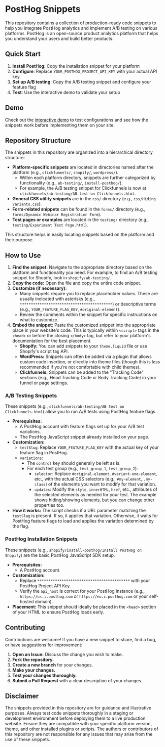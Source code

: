 # PostHog Snippets

This repository contains a collection of production-ready code snippets to help you integrate PostHog analytics and implement A/B testing on various platforms. PostHog is an open-source product analytics platform that helps you understand your users and build better products.

## Quick Start

1. **Install PostHog**: Copy the installation snippet for your platform
2. **Configure**: Replace `YOUR_POSTHOG_PROJECT_API_KEY` with your actual API key
3. **Set up A/B testing**: Copy the A/B testing snippet and configure your feature flag
4. **Test**: Use the interactive demo to validate your setup

## Demo

Check out the [interactive demo](demo/interactive-demo.html) to test configurations and see how the snippets work before implementing them on your site.

## Repository Structure

The snippets in this repository are organized into a hierarchical directory structure:

*   **Platform-specific snippets** are located in directories named after the platform (e.g., `clickfunnels/`, `shopify/`, `wordpress/`).
    *   Within each platform directory, snippets are further categorized by functionality (e.g., `ab-testing/`, `install-posthog/`).
    *   For example, the A/B testing snippet for Clickfunnels is now at `clickfunnels/ab-testing/AB test on Clickfunnels.html`.
*   **General CSS utility snippets** are in the `css/` directory (e.g., `css/Hiding Variants.css`).
*   **Form-related snippets** can be found in the `forms/` directory (e.g., `forms/Dynamic Webinar Registration Form`).
*   **Test pages or examples** are located in the `testing/` directory (e.g., `testing/Experiment Test Page.html`).

This structure helps in easily locating snippets based on the platform and their purpose.

## How to Use

1.  **Find the snippet:** Navigate to the appropriate directory based on the platform and functionality you need. For example, to find an A/B testing snippet for Shopify, look in `shopify/ab-testing/`.
2.  **Copy the code:** Open the file and copy the entire code snippet.
3.  **Customize (if necessary):**
    *   Many snippets require you to replace placeholder values. These are usually indicated with asterisks (e.g., `******************************************`) or descriptive terms (e.g., `YOUR_FEATURE_FLAG_KEY`, `#original-element`).
    *   Review the comments within the snippet for specific instructions on what to customize.
4.  **Embed the snippet:** Paste the customized snippet into the appropriate place in your website's code. This is typically within `<script>` tags in the `<head>` or before the closing `</body>` tag, but refer to your platform's documentation for the best placement.
    *   **Shopify:** You can add snippets to your `theme.liquid` file or use Shopify's script tag API.
    *   **WordPress:** Snippets can often be added via a plugin that allows custom code insertion, or directly into theme files (though this is less recommended if you're not comfortable with child themes).
    *   **Clickfunnels:** Snippets can be added to the "Tracking Code" sections (e.g., Head Tracking Code or Body Tracking Code) in your funnel or page settings.

### A/B Testing Snippets

These snippets (e.g., `clickfunnels/ab-testing/AB test on Clickfunnels.html`) allow you to run A/B tests using PostHog feature flags.

*   **Prerequisites:**
    *   A PostHog account with feature flags set up for your A/B test variations.
    *   The PostHog JavaScript snippet already installed on your page.
*   **Customization:**
    *   `testSlug`: Replace `YOUR_FEATURE_FLAG_KEY` with the actual key of your feature flag in PostHog.
    *   `variations`:
        *   The `control` key should generally be left as is.
        *   For each test group (e.g., `test_group_1`, `test_group_2`):
            *   `selector`: Replace `#original-element`, `#variant-one-element`, etc., with the actual CSS selectors (e.g., `#my-element`, `.my-class`) of the elements you want to modify for that variation.
            *   `updates`: Modify the `style`, `innerHTML`, `href`, etc., attributes of the selected elements as needed for your test. The example shows hiding/showing elements, but you can change other properties too.
*   **How it works:** The script checks if a URL parameter matching the `testSlug` is present. If so, it applies that variation. Otherwise, it waits for PostHog feature flags to load and applies the variation determined by the flag.

### PostHog Installation Snippets

These snippets (e.g., `shopify/install-posthog/Install PostHog on Shopify`) are the basic PostHog JavaScript SDK setup.

*   **Prerequisites:**
    *   A PostHog account.
*   **Customization:**
    *   Replace `******************************************` with your PostHog Project API Key.
    *   Verify the `api_host` is correct for your PostHog instance (e.g., `https://us.i.posthog.com` or `https://eu.i.posthog.com` or your self-hosted domain).
*   **Placement:** This snippet should ideally be placed in the `<head>` section of your HTML to ensure PostHog loads early.

## Contributing

Contributions are welcome! If you have a new snippet to share, find a bug, or have suggestions for improvement:

1.  **Open an Issue:** Discuss the change you wish to make.
2.  **Fork the repository.**
3.  **Create a new branch** for your changes.
4.  **Make your changes.**
5.  **Test your changes thoroughly.**
6.  **Submit a Pull Request** with a clear description of your changes.

## Disclaimer

The snippets provided in this repository are for guidance and illustrative purposes. Always test code snippets thoroughly in a staging or development environment before deploying them to a live production website. Ensure they are compatible with your specific platform version, theme, and other installed plugins or scripts. The authors or contributors of this repository are not responsible for any issues that may arise from the use of these snippets.
